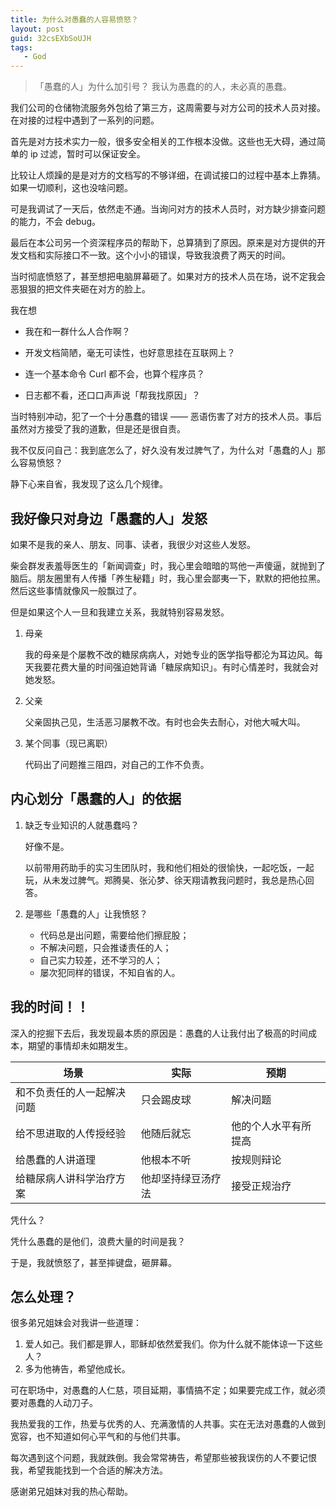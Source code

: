 ```yaml
---
title: 为什么对愚蠢的人容易愤怒？
layout: post
guid: 32csEXbSoUJH
tags:
   - God
---
```


>「愚蠢的人」为什么加引号？
> 我认为愚蠢的的人，未必真的愚蠢。


我们公司的仓储物流服务外包给了第三方，这周需要与对方公司的技术人员对接。在对接的过程中遇到了一系列的问题。

首先是对方技术实力一般，很多安全相关的工作根本没做。这些也无大碍，通过简单的 ip 过滤，暂时可以保证安全。

比较让人烦躁的是是对方的文档写的不够详细，在调试接口的过程中基本上靠猜。如果一切顺利，这也没啥问题。

可是我调试了一天后，依然走不通。当询问对方的技术人员时，对方缺少排查问题的能力，不会 debug。

最后在本公司另一个资深程序员的帮助下，总算猜到了原因。原来是对方提供的开发文档和实际接口不一致。这个小小的错误，导致我浪费了两天的时间。

当时彻底愤怒了，甚至想把电脑屏幕砸了。如果对方的技术人员在场，说不定我会恶狠狠的把文件夹砸在对方的脸上。

我在想

* 我在和一群什么人合作啊？

* 开发文档简陋，毫无可读性，也好意思挂在互联网上？

* 连一个基本命令 Curl 都不会，也算个程序员？

* 日志都不看，还口口声声说「帮我找原因」？

当时特别冲动，犯了一个十分愚蠢的错误 —— 恶语伤害了对方的技术人员。事后虽然对方接受了我的道歉，但是还是很自责。

我不仅反问自己：我到底怎么了，好久没有发过脾气了，为什么对「愚蠢的人」那么容易愤怒？

静下心来自省，我发现了这么几个规律。

## 我好像只对身边「愚蠢的人」发怒

如果不是我的亲人、朋友、同事、读者，我很少对这些人发怒。

柴会群发表羞辱医生的「新闻调查」时，我心里会暗暗的骂他一声傻逼，就抛到了脑后。朋友圈里有人传播「养生秘籍」时，我心里会鄙夷一下，默默的把他拉黑。然后这些事情就像风一般飘过了。

但是如果这个人一旦和我建立关系，我就特别容易发怒。

1. 母亲

    我的母亲是个屡教不改的糖尿病病人，对她专业的医学指导都沦为耳边风。每天我要花费大量的时间强迫她背诵「糖尿病知识」。有时心情差时，我就会对她发怒。
    
2. 父亲

    父亲固执己见，生活恶习屡教不改。有时也会失去耐心，对他大喊大叫。
    
3. 某个同事（现已离职）

    代码出了问题推三阻四，对自己的工作不负责。
    
## 内心划分「愚蠢的人」的依据

1. 缺乏专业知识的人就愚蠢吗？

    好像不是。
    
    以前带用药助手的实习生团队时，我和他们相处的很愉快，一起吃饭，一起玩，从未发过脾气。郑腾昊、张沁梦、徐天翔请教我问题时，我总是热心回答。
    
2. 是哪些「愚蠢的人」让我愤怒？

    * 代码总是出问题，需要给他们擦屁股；
    * 不解决问题，只会推诿责任的人；
    * 自己实力较差，还不学习的人；
    * 屡次犯同样的错误，不知自省的人。
    
    
## 我的时间！！
    
深入的挖掘下去后，我发现最本质的原因是：愚蠢的人让我付出了极高的时间成本，期望的事情却未如期发生。


场景          | 实际           | 预期
------------ | ------------- | ------------
和不负责任的人一起解决问题 | 只会踢皮球  | 解决问题
给不思进取的人传授经验 | 他随后就忘  | 他的个人水平有所提高
给愚蠢的人讲道理 | 他根本不听  | 按规则辩论
给糖尿病人讲科学治疗方案 | 他却坚持绿豆汤疗法  | 接受正规治疗


凭什么？  

凭什么愚蠢的是他们，浪费大量的时间是我？

于是，我就愤怒了，甚至摔键盘，砸屏幕。

## 怎么处理？

很多弟兄姐妹会对我讲一些道理：

1. 爱人如己。我们都是罪人，耶稣却依然爱我们。你为什么就不能体谅一下这些人？
2. 多为他祷告，希望他成长。

可在职场中，对愚蠢的人仁慈，项目延期，事情搞不定；如果要完成工作，就必须要对愚蠢的人动刀子。

我热爱我的工作，热爱与优秀的人、充满激情的人共事。实在无法对愚蠢的人做到宽容，也不知道如何心平气和的与他们共事。

每次遇到这个问题，我就跌倒。我会常常祷告，希望那些被我误伤的人不要记恨我，希望我能找到一个合适的解决方法。

感谢弟兄姐妹对我的热心帮助。


